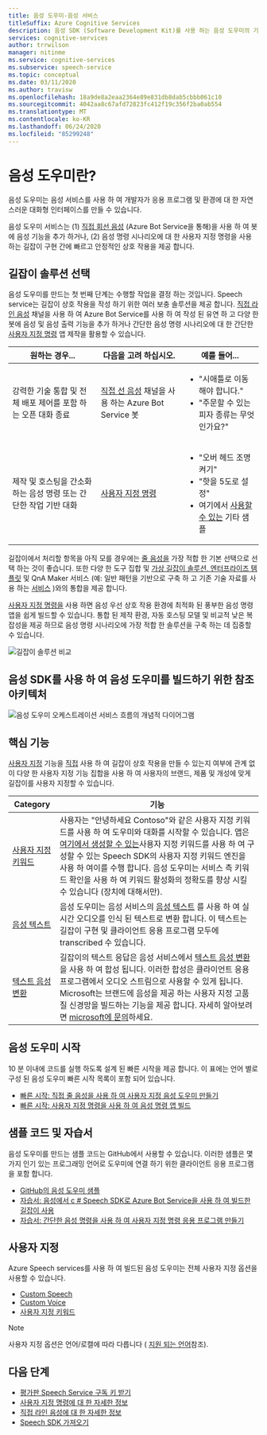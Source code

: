 ```yaml
---
title: 음성 도우미-음성 서비스
titleSuffix: Azure Cognitive Services
description: 음성 SDK (Software Development Kit)를 사용 하는 음성 도우미의 기능, 기능 및 제한 사항에 대 한 개요입니다.
services: cognitive-services
author: trrwilson
manager: nitinme
ms.service: cognitive-services
ms.subservice: speech-service
ms.topic: conceptual
ms.date: 03/11/2020
ms.author: travisw
ms.openlocfilehash: 18a9de8a2eaa2364e89e831db8dab5cbbb061c10
ms.sourcegitcommit: 4042aa8c67afd72823fc412f19c356f2ba0ab554
ms.translationtype: MT
ms.contentlocale: ko-KR
ms.lasthandoff: 06/24/2020
ms.locfileid: "85299248"
---
```

# <a name="what-is-a-voice-assistant"></a>음성 도우미란?

음성 도우미는 음성 서비스를 사용 하 여 개발자가 응용 프로그램 및 환경에 대 한 자연 스러운 대화형 인터페이스를 만들 수 있습니다.

음성 도우미 서비스는 (1) [직접 회선 음성](direct-line-speech.md) (Azure Bot Service을 통해)을 사용 하 여 봇에 음성 기능을 추가 하거나, (2) 음성 명령 시나리오에 대 한 사용자 지정 명령을 사용 하는 길잡이 구현 간에 빠르고 안정적인 상호 작용을 제공 합니다.

## <a name="choosing-an-assistant-solution"></a>길잡이 솔루션 선택

음성 도우미를 만드는 첫 번째 단계는 수행할 작업을 결정 하는 것입니다. Speech service는 길잡이 상호 작용을 작성 하기 위한 여러 보충 솔루션을 제공 합니다. [직접 라인 음성](direct-line-speech.md) 채널을 사용 하 여 Azure Bot Service를 사용 하 여 작성 된 유연 하 고 다양 한 봇에 음성 및 음성 출력 기능을 추가 하거나 간단한 음성 명령 시나리오에 대 한 간단한 [사용자 지정 명령](custom-commands.md) 앱 제작을 활용할 수 있습니다.

| 원하는 경우... | 다음을 고려 하십시오. | 예를 들어... |
|-------------------|------------------|----------------|
|강력한 기술 통합 및 전체 배포 제어를 포함 하는 오픈 대화 종료 | [직접 선 음성](direct-line-speech.md) 채널을 사용 하는 Azure Bot Service 봇 | <ul><li>"시애틀로 이동 해야 합니다."</li><li>"주문할 수 있는 피자 종류는 무엇 인가요?"</li></ul>
|제작 및 호스팅을 간소화 하는 음성 명령 또는 간단한 작업 기반 대화 | [사용자 지정 명령](custom-commands.md) | <ul><li>"오버 헤드 조명 켜기"</li><li>"핫을 5도로 설정"</li><li>여기에서 [사용할 수 있는](https://speech.microsoft.com/customcommands) 기타 샘플</li></ul>

길잡이에서 처리할 항목을 아직 모를 경우에는 [줄 음성을](direct-line-speech.md) 가장 적합 한 기본 선택으로 선택 하는 것이 좋습니다. 또한 다양 한 도구 집합 및 [가상 길잡이 솔루션, 엔터프라이즈 템플릿](https://docs.microsoft.com/azure/bot-service/bot-builder-enterprise-template-overview) 및 QnA Maker 서비스 (예: 일반 패턴을 기반으로 구축 하 고 기존 기술 자료를 사용 하는 [서비스](https://docs.microsoft.com/azure/cognitive-services/QnAMaker/Overview/overview) )와의 통합을 제공 합니다.

[사용자 지정 명령을](custom-commands.md) 사용 하면 음성 우선 상호 작용 환경에 최적화 된 풍부한 음성 명령 앱을 쉽게 빌드할 수 있습니다. 통합 된 제작 환경, 자동 호스팅 모델 및 비교적 낮은 복잡성을 제공 하므로 음성 명령 시나리오에 가장 적합 한 솔루션을 구축 하는 데 집중할 수 있습니다.

   ![길잡이 솔루션 비교](media/voice-assistants/assistant-solution-comparison.png "길잡이 솔루션 비교")


## <a name="reference-architecture-for-building-a-voice-assistant-using-the-speech-sdk"></a>음성 SDK를 사용 하 여 음성 도우미를 빌드하기 위한 참조 아키텍처

   ![음성 도우미 오케스트레이션 서비스 흐름의 개념적 다이어그램](media/voice-assistants/overview.png "음성 도우미 흐름")

## <a name="core-features"></a>핵심 기능

[사용자 지정](custom-commands.md) 기능을 [직접](direct-line-speech.md) 사용 하 여 길잡이 상호 작용을 만들 수 있는지 여부에 관계 없이 다양 한 사용자 지정 기능 집합을 사용 하 여 사용자의 브랜드, 제품 및 개성에 맞게 길잡이를 사용자 지정할 수 있습니다.

| Category | 기능 |
|----------|----------|
|[사용자 지정 키워드](speech-devices-sdk-create-kws.md) | 사용자는 "안녕하세요 Contoso"와 같은 사용자 지정 키워드를 사용 하 여 도우미와 대화를 시작할 수 있습니다. 앱은 [여기에서 생성할 수 있는](speech-devices-sdk-create-kws.md)사용자 지정 키워드를 사용 하 여 구성할 수 있는 Speech SDK의 사용자 지정 키워드 엔진을 사용 하 여이를 수행 합니다. 음성 도우미는 서비스 측 키워드 확인을 사용 하 여 키워드 활성화의 정확도를 향상 시킬 수 있습니다 (장치에 대해서만).
|[음성 텍스트](speech-to-text.md) | 음성 도우미는 음성 서비스의 [음성 텍스트](speech-to-text.md) 를 사용 하 여 실시간 오디오를 인식 된 텍스트로 변환 합니다. 이 텍스트는 길잡이 구현 및 클라이언트 응용 프로그램 모두에 transcribed 수 있습니다.
|[텍스트 음성 변환](text-to-speech.md) | 길잡이의 텍스트 응답은 음성 서비스에서 [텍스트 음성 변환](text-to-speech.md) 을 사용 하 여 합성 됩니다. 이러한 합성은 클라이언트 응용 프로그램에서 오디오 스트림으로 사용할 수 있게 됩니다. Microsoft는 브랜드에 음성을 제공 하는 사용자 지정 고품질 신경망을 빌드하는 기능을 제공 합니다. 자세히 알아보려면 [microsoft에 문의](mailto:mstts@microsoft.com)하세요.

## <a name="getting-started-with-voice-assistants"></a>음성 도우미 시작

10 분 이내에 코드를 실행 하도록 설계 된 빠른 시작을 제공 합니다. 이 표에는 언어 별로 구성 된 음성 도우미 빠른 시작 목록이 포함 되어 있습니다.

* [빠른 시작: 직접 줄 음성을 사용 하 여 사용자 지정 음성 도우미 만들기](quickstarts/voice-assistants.md)
* [빠른 시작: 사용자 지정 명령을 사용 하 여 음성 명령 앱 빌드](quickstart-custom-commands-application.md)

## <a name="sample-code-and-tutorials"></a>샘플 코드 및 자습서

음성 도우미를 만드는 샘플 코드는 GitHub에서 사용할 수 있습니다. 이러한 샘플은 몇 가지 인기 있는 프로그래밍 언어로 도우미에 연결 하기 위한 클라이언트 응용 프로그램을 포함 합니다.

* [GitHub의 음성 도우미 샘플](https://github.com/Azure-Samples/Cognitive-Services-Voice-Assistant)
* [자습서: 음성에서 c # Speech SDK로 Azure Bot Service을 사용 하 여 빌드한 길잡이 사용](tutorial-voice-enable-your-bot-speech-sdk.md)
* [자습서: 간단한 음성 명령을 사용 하 여 사용자 지정 명령 응용 프로그램 만들기](how-to-custom-commands-create-application-with-simple-commands.md)

## <a name="customization"></a>사용자 지정

Azure Speech services를 사용 하 여 빌드된 음성 도우미는 전체 사용자 지정 옵션을 사용할 수 있습니다.

* [Custom Speech](how-to-custom-speech.md)
* [Custom Voice](how-to-custom-voice.md)
* [사용자 지정 키워드](custom-keyword-overview.md)

> [!NOTE]
> 사용자 지정 옵션은 언어/로캘에 따라 다릅니다 ( [지원 되는 언어](language-support.md)참조).

## <a name="next-steps"></a>다음 단계

* [평가판 Speech Service 구독 키 받기](get-started.md)
* [사용자 지정 명령에 대 한 자세한 정보](custom-commands.md)
* [직접 라인 음성에 대 한 자세한 정보](direct-line-speech.md)
* [Speech SDK 가져오기](speech-sdk.md)